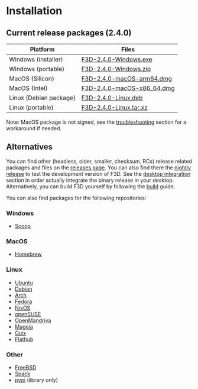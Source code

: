 # Installation

## Current release packages (2.4.0)

| Platform | Files |
| -------- | ----- |
| Windows (installer) | [F3D-2.4.0-Windows.exe](https://github.com/f3d-app/f3d/releases/download/v2.4.0/F3D-2.4.0-Windows-x86_64-raytracing.exe) |
| Windows (portable) | [F3D-2.4.0-Windows.zip](https://github.com/f3d-app/f3d/releases/download/v2.4.0/F3D-2.4.0-Windows-x86_64-raytracing.zip) |
| MacOS (Silicon) | [F3D-2.4.0-macOS-arm64.dmg](https://github.com/f3d-app/f3d/releases/download/v2.4.0/F3D-2.4.0-macOS-arm64-raytracing.dmg) |
| MacOS (Intel) | [F3D-2.4.0-macOS-x86_64.dmg](https://github.com/f3d-app/f3d/releases/download/v2.4.0/F3D-2.4.0-macOS-x86_64-raytracing.dmg) |
| Linux (Debian package) | [F3D-2.4.0-Linux.deb](https://github.com/f3d-app/f3d/releases/download/v2.4.0/F3D-2.4.0-Linux-x86_64-raytracing.deb) |
| Linux (portable) | [F3D-2.4.0-Linux.tar.xz](https://github.com/f3d-app/f3d/releases/download/v2.4.0/F3D-2.4.0-Linux-x86_64-raytracing.tar.xz) |

Note: MacOS package is not signed, see the [troubleshooting](LIMITATIONS_AND_TROUBLESHOOTING.md#macos) section for a workaround if needed.

## Alternatives

You can find other (headless, older, smaller, checksum, RCs) release related packages and files on the [releases page](https://github.com/f3d-app/f3d/releases).
You can also find there the [nightly release](https://github.com/f3d-app/f3d/releases/tag/nightly) to test the development version of F3D.
See the [desktop integration](DESKTOP_INTEGRATION.md) section in order actually integrate the binary release in your desktop.
Alternatively, you can build F3D yourself by following the [build](../dev/BUILD.md) guide.

You can also find packages for the following repositories:

### Windows

- [Scoop](https://scoop.sh/#/apps?q=f3d&s=0&d=1&o=true)

### MacOS

- [Homebrew](https://formulae.brew.sh/formula/f3d)

### Linux

- [Ubuntu](https://packages.ubuntu.com/search?keywords=f3d&searchon=names&exact=1&suite=all&section=all)
- [Debian](https://packages.debian.org/search?keywords=f3d&searchon=names&exact=1&suite=all&section=all)
- [Arch](https://archlinux.org/packages/extra/x86_64/f3d/)
- [Fedora](https://packages.fedoraproject.org/pkgs/f3d/)
- [NixOS](https://search.nixos.org/packages?query=f3d)
- [openSUSE](https://software.opensuse.org/package/f3d)
- [OpenMandriva](https://github.com/OpenMandrivaAssociation/f3d)
- [Mageia](https://madb.mageia.org/package/show/source/1/application/0/release/cauldron/name/f3d)
- [Guix](https://packages.guix.gnu.org/packages/f3d/)
- [Flathub](https://flathub.org/apps/details/io.github.f3d_app.f3d)

### Other

- [FreeBSD](https://cgit.freebsd.org/ports/tree/graphics/f3d)
- [Spack](https://packages.spack.io/package.html?name=f3d)
- [pypi](https://pypi.org/project/f3d/) (library only)

